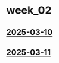 # week_02 <!-- markmap: foldAll -->
## [2025-03-10](2025-03-10/2025-03-10.html)
## [2025-03-11](2025-03-11/2025-03-11.html)
